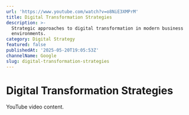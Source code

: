 ```yaml
---
url: 'https://www.youtube.com/watch?v=o8NiE3XMPrM'
title: Digital Transformation Strategies
description: >-
  Strategic approaches to digital transformation in modern business
  environments.
category: Digital Strategy
featured: false
publishedAt: '2025-05-20T19:05:53Z'
channelName: Google
slug: digital-transformation-strategies
---
```

# Digital Transformation Strategies

YouTube video content.
